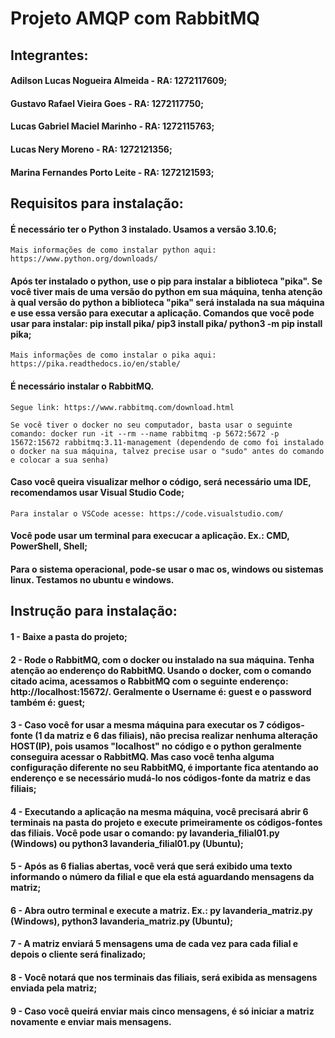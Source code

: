 # Projeto AMQP com RabbitMQ

## Integrantes:
#### Adilson Lucas Nogueira Almeida - RA: 1272117609;
#### Gustavo Rafael Vieira Goes - RA: 1272117750;
#### Lucas Gabriel Maciel Marinho - RA: 1272115763;
#### Lucas Nery Moreno - RA: 1272121356;
#### Marina Fernandes Porto Leite - RA: 1272121593;

## Requisitos para instalação:
#### É necessário ter o Python 3 instalado. Usamos a versão 3.10.6;

    Mais informações de como instalar python aqui: https://www.python.org/downloads/

#### Após ter instalado o python, use o pip para instalar a biblioteca "pika". Se você tiver mais de uma versão do python em sua máquina, tenha atenção à qual versão do python a biblioteca "pika" será instalada na sua máquina e use essa versão para executar a aplicação. Comandos que você pode usar para instalar: pip install pika/ pip3 install pika/ python3 -m pip install pika;

    Mais informações de como instalar o pika aqui: https://pika.readthedocs.io/en/stable/

#### É necessário instalar o RabbitMQ.

    Segue link: https://www.rabbitmq.com/download.html 

    Se você tiver o docker no seu computador, basta usar o seguinte comando: docker run -it --rm --name rabbitmq -p 5672:5672 -p 15672:15672 rabbitmq:3.11-management (dependendo de como foi instalado o docker na sua máquina, talvez precise usar o "sudo" antes do comando e colocar a sua senha)

#### Caso você queira visualizar melhor o código, será necessário uma IDE, recomendamos usar Visual Studio Code;

    Para instalar o VSCode acesse: https://code.visualstudio.com/

#### Você pode usar um terminal para execucar a aplicação. Ex.: CMD, PowerShell, Shell;

#### Para o sistema operacional, pode-se usar o mac os, windows ou sistemas linux. Testamos no ubuntu e windows.


## Instrução para instalação:
#### 1 - Baixe a pasta do projeto;

#### 2 - Rode o RabbitMQ, com o docker ou instalado na sua máquina. Tenha atenção ao enderenço do RabbitMQ. Usando o docker, com o comando citado acima, acessamos o RabbitMQ com o seguinte enderenço: http://localhost:15672/. Geralmente o Username é: guest e o password também é: guest;

#### 3 - Caso você for usar a mesma máquina para executar os 7 códigos-fonte (1 da matriz e 6 das filiais), não precisa realizar nenhuma alteração HOST(IP), pois usamos "localhost" no código e o python geralmente conseguira acessar o RabbitMQ. Mas caso você tenha alguma configuração diferente no seu RabbitMQ, é importante fica atentando ao enderenço e se necessário mudá-lo nos códigos-fonte da matriz e das filiais;

#### 4 - Executando a aplicação na mesma máquina, você precisará abrir 6 terminais na pasta do projeto e execute primeiramente os códigos-fontes das filiais. Você pode usar o comando: py lavanderia_filial01.py (Windows) ou python3 lavanderia_filial01.py (Ubuntu);

#### 5 - Após as 6 fialias abertas, você verá que será exibido uma texto informando o número da filial e que ela está aguardando mensagens da matriz;

#### 6 - Abra outro terminal e execute a matriz. Ex.: py lavanderia_matriz.py (Windows), python3 lavanderia_matriz.py (Ubuntu);

#### 7 - A matriz enviará 5 mensagens uma de cada vez para cada filial e depois o cliente será finalizado;

#### 8 - Você notará que nos terminais das filiais, será exibida as mensagens enviada pela matriz;

#### 9 - Caso você queirá enviar mais cinco mensagens, é só iniciar a matriz novamente e enviar mais mensagens.
